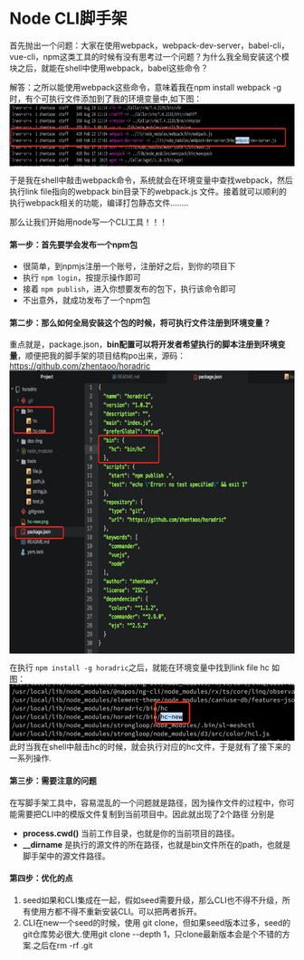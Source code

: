 # Node CLI脚手架

首先抛出一个问题：大家在使用webpack，webpack-dev-server，babel-cli，vue-cli，npm这类工具的时候有没有思考过一个问题？为什么我全局安装这个模块之后，就能在shell中使用webpack，babel这些命令？

解答：之所以能使用webpack这些命令，意味着我在npm install webpack -g时，有个可执行文件添加到了我的环境变量中,如下图：
<img src="./img/cli-1.png" width = "700" height = "110" align=center />

于是我在shell中敲击webpack命令，系统就会在环境变量中查找webpack，然后执行link file指向的webpack bin目录下的webpack.js 文件。接着就可以顺利的执行webpack相关的功能，编译打包静态文件........

那么让我们开始用node写一个CLI工具！！！
#### 第一步：首先要学会发布一个npm包
  - 很简单，到npmjs注册一个账号，注册好之后，到你的项目下
  - 执行 `npm login`，按提示操作即可
  - 接着 `npm publish`，进入你想要发布的包下，执行该命令即可
  - 不出意外，就成功发布了一个npm包

#### 第二步：那么如何全局安装这个包的时候，将可执行文件注册到环境变量？
重点就是，package.json，**bin配置可以将开发者希望执行的脚本注册到环境变量**，顺便把我的脚手架的项目结构po出来，源码： https://github.com/zhentaoo/horadric
<img src="./img/hc.png" width = "700" height = "500" align=center />

在执行 `npm install -g horadric`之后，就能在环境变量中找到link file hc
如图：
<img src="./img/hc-new.png" width = "700" height = "100" align=center />
此时当我在shell中敲击hc的时候，就会执行对应的hc文件，于是就有了接下来的一系列操作.

#### 第三步：需要注意的问题
  在写脚手架工具中，容易混乱的一个问题就是路径，因为操作文件的过程中，你可能需要把CLI中的模版文件复制到当前项目中。因此就出现了2个路径
  分别是
  - **process.cwd()** 当前工作目录，也就是你的当前项目的路径。
  - **__dirname** 是执行的源文件的所在路径，也就是bin文件所在的path，也就是脚手架中的源文件路径。

#### 第四步：优化的点
  1. seed如果和CLI集成在一起，假如seed需要升级，那么CLI也不得不升级，所有使用方都不得不重新安装CLI。可以把两者拆开。
  2. CLI在new一个seed的时候，使用 git clone，但如果seed版本过多，seed的git仓库势必很大.使用git clone --depth 1，只clone最新版本会是个不错的方案.之后在rm -rf .git
